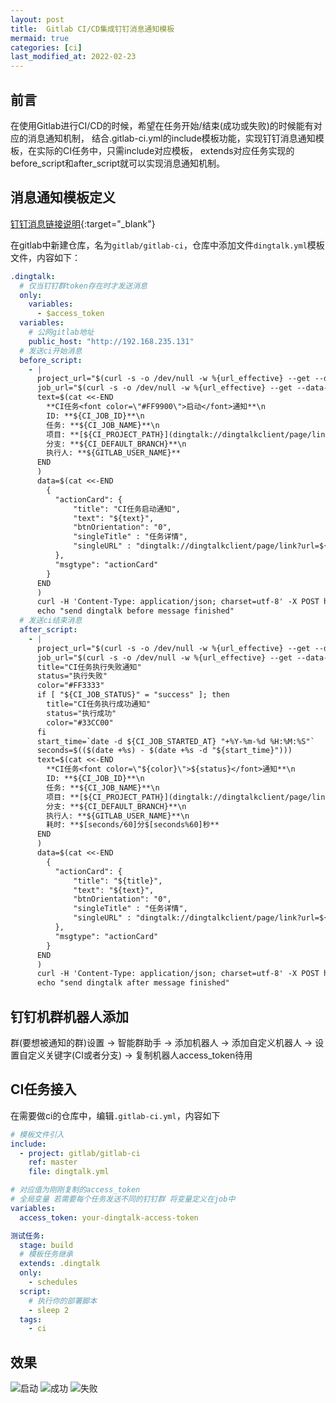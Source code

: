 ```yaml
---
layout: post
title:  Gitlab CI/CD集成钉钉消息通知模板
mermaid: true
categories: [ci]
last_modified_at: 2022-02-23
---
```


## 前言
在使用Gitlab进行CI/CD的时候，希望在任务开始/结束(成功或失败)的时候能有对应的消息通知机制，
结合.gitlab-ci.yml的include模板功能，实现钉钉消息通知模板，在实际的CI任务中，只需include对应模板，
extends对应任务实现的before_script和after_script就可以实现消息通知机制。

## 消息通知模板定义
[钉钉消息链接说明](https://open.dingtalk.com/document/orgapp-server/message-link-description){:target="_blank"}

在gitlab中新建仓库，名为`gitlab/gitlab-ci`，仓库中添加文件`dingtalk.yml`模板文件，内容如下：

```yaml
.dingtalk:
  # 仅当钉钉群token存在时才发送消息
  only:
    variables:
      - $access_token
  variables:
    # 公网gitlab地址
    public_host: "http://192.168.235.131"
  # 发送ci开始消息
  before_script:
    - |
      project_url="$(curl -s -o /dev/null -w %{url_effective} --get --data-urlencode "${public_host}/${CI_PROJECT_PATH}" "" || true)"
      job_url="$(curl -s -o /dev/null -w %{url_effective} --get --data-urlencode "${public_host}/${CI_PROJECT_PATH}/-/jobs/${CI_JOB_ID}" "" || true)"
      text=$(cat <<-END
        **CI任务<font color=\"#FF9900\">启动</font>通知**\n
        ID: **${CI_JOB_ID}**\n
        任务: **${CI_JOB_NAME}**\n
        项目: **[${CI_PROJECT_PATH}](dingtalk://dingtalkclient/page/link?url=${project_url##/?}&pc_slide=false)**\n
        分支: **${CI_DEFAULT_BRANCH}**\n
        执行人: **${GITLAB_USER_NAME}**
      END
      )
      data=$(cat <<-END
        {
          "actionCard": {
              "title": "CI任务启动通知", 
              "text": "${text}", 
              "btnOrientation": "0", 
              "singleTitle" : "任务详情",
              "singleURL" : "dingtalk://dingtalkclient/page/link?url=${job_url##/?}&pc_slide=false"
          },
          "msgtype": "actionCard"
        }
      END
      )
      curl -H 'Content-Type: application/json; charset=utf-8' -X POST https://oapi.dingtalk.com/robot/send?access_token=${access_token} -d "${data}"
      echo "send dingtalk before message finished"
  # 发送ci结束消息
  after_script:
    - |
      project_url="$(curl -s -o /dev/null -w %{url_effective} --get --data-urlencode "${public_host}/${CI_PROJECT_PATH}" "" || true)"
      job_url="$(curl -s -o /dev/null -w %{url_effective} --get --data-urlencode "${public_host}/${CI_PROJECT_PATH}/-/jobs/${CI_JOB_ID}" "" || true)"
      title="CI任务执行失败通知"
      status="执行失败"
      color="#FF3333"
      if [ "${CI_JOB_STATUS}" = "success" ]; then
        title="CI任务执行成功通知"
        status="执行成功"
        color="#33CC00"
      fi
      start_time=`date -d ${CI_JOB_STARTED_AT} "+%Y-%m-%d %H:%M:%S"`
      seconds=$(($(date +%s) - $(date +%s -d "${start_time}")))
      text=$(cat <<-END
        **CI任务<font color=\"${color}\">${status}</font>通知**\n
        ID: **${CI_JOB_ID}**\n
        任务: **${CI_JOB_NAME}**\n
        项目: **[${CI_PROJECT_PATH}](dingtalk://dingtalkclient/page/link?url=${project_url##/?}&pc_slide=false)**\n
        分支: **${CI_DEFAULT_BRANCH}**\n
        执行人: **${GITLAB_USER_NAME}**\n
        耗时: **$[seconds/60]分$[seconds%60]秒**
      END
      )
      data=$(cat <<-END
        {
          "actionCard": {
              "title": "${title}", 
              "text": "${text}", 
              "btnOrientation": "0", 
              "singleTitle" : "任务详情",
              "singleURL" : "dingtalk://dingtalkclient/page/link?url=${job_url##/?}&pc_slide=false"
          },
          "msgtype": "actionCard"
        }
      END
      )
      curl -H 'Content-Type: application/json; charset=utf-8' -X POST https://oapi.dingtalk.com/robot/send?access_token=${access_token} -d "${data}"
      echo "send dingtalk after message finished"
```

## 钉钉机群机器人添加

群(要想被通知的群)设置 -> 智能群助手 -> 添加机器人 -> 添加自定义机器人 -> 设置自定义关键字(CI或者分支) -> 复制机器人access_token待用

## CI任务接入
在需要做ci的仓库中，编辑`.gitlab-ci.yml`，内容如下

```yaml
# 模板文件引入
include:
  - project: gitlab/gitlab-ci
    ref: master
    file: dingtalk.yml

# 对应值为刚刚复制的access_token
# 全局变量 若需要每个任务发送不同的钉钉群 将变量定义在job中
variables:
  access_token: your-dingtalk-access-token

测试任务:
  stage: build
  # 模板任务继承
  extends: .dingtalk
  only:
    - schedules
  script:
    # 执行你的部署脚本
    - sleep 2
  tags:
    - ci
```

## 效果
![启动](https://cdn.jsdelivr.net/gh/PasseRR/passerr.github.io/asserts/2022/02-23/start.jpg)
![成功](https://cdn.jsdelivr.net/gh/PasseRR/passerr.github.io/asserts/2022/02-23/success.jpg)
![失败](https://cdn.jsdelivr.net/gh/PasseRR/passerr.github.io/asserts/2022/02-23/failed.jpg)